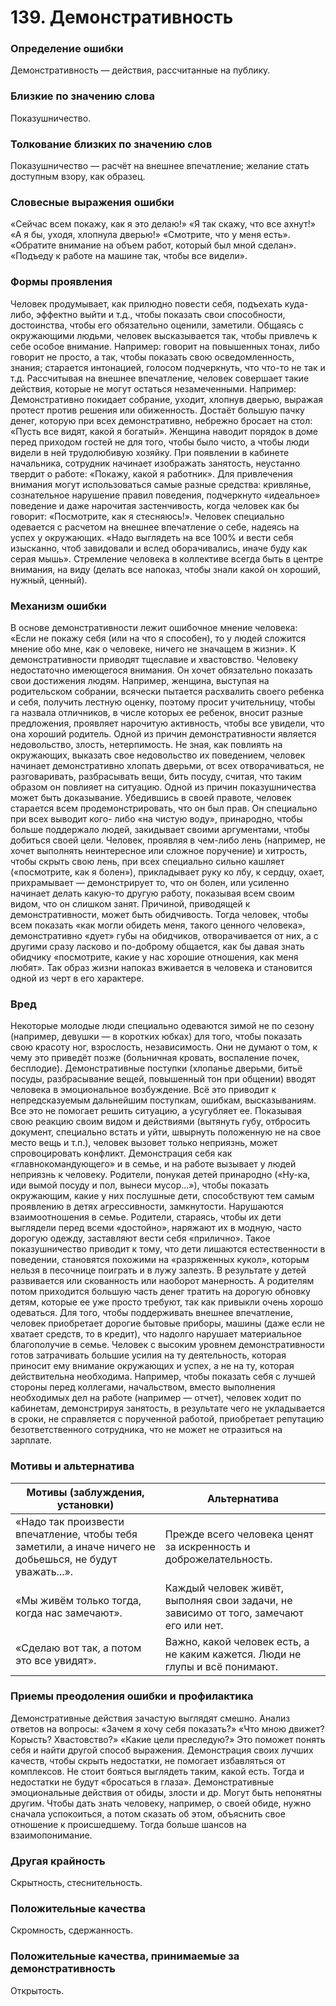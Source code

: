 # 139. Демонстративность

### Определение ошибки
Демонстративность — действия, рассчитанные на публику.

### Близкие по значению слова
Показушничество.

### Толкование близких по значению слов
Показушничество — расчёт на внешнее впечатление; желание стать доступным взору, как образец.

### Словесные выражения ошибки
«Сейчас всем покажу, как я это делаю!»
«Я так скажу, что все ахнут!»
«А я бы, уходя, хлопнула дверью!»
«Смотрите, что у меня есть».
«Обратите внимание на объем работ, который был мной сделан».
«Подъеду к работе на машине так, чтобы все видели».

### Формы проявления
Человек продумывает, как прилюдно повести себя, подъехать куда-либо, эффектно выйти и т.д., чтобы показать свои способности, достоинства, чтобы его обязательно оценили, заметили.
Общаясь с окружающими людьми, человек высказывается так, чтобы привлечь к себе особое внимание. Например: говорит на повышенных тонах, либо говорит не просто, а так, чтобы показать свою осведомленность, знания; старается интонацией, голосом подчеркнуть, что что-то не так и т.д.
Рассчитывая на внешнее впечатление, человек совершает такие действия, которые не могут остаться незамеченными. Например: Демонстративно покидает собрание, уходит, хлопнув дверью, выражая протест против решения или обиженность.
Достаёт большую пачку денег, которую при всех демонстративно, небрежно бросает на стол: «Пусть все видят, какой я богатый».
Женщина наводит порядок в доме перед приходом гостей не для того, чтобы было чисто, а чтобы люди видели в ней трудолюбивую хозяйку.
При появлении в кабинете начальника, сотрудник начинает изображать занятость, неустанно твердит о работе: «Покажу, какой я работник».
Для привлечения внимания могут использоваться самые разные средства: кривлянье, сознательное нарушение правил поведения, подчеркнуто «идеальное» поведение и даже нарочитая застенчивость, когда человек как бы говорит: «Посмотрите, как я стесняюсь!».
Человек специально одевается с расчетом на внешнее впечатление о себе, надеясь на успех у окружающих. «Надо выглядеть на все 100% и вести себя изысканно, чтоб завидовали и вслед оборачивались, иначе буду как серая мышь».
Стремление человека в коллективе всегда быть в центре внимания, на виду (делать все напоказ, чтобы знали какой он хороший, нужный, ценный).

### Механизм ошибки
В основе демонстративности лежит ошибочное мнение человека: «Если не покажу себя (или на что я способен), то у людей сложится мнение обо мне, как о человеке, ничего не значащем в жизни».
К демонстративности приводят тщеславие и хвастовство. Человеку недостаточно имеющегося внимания. Он хочет обязательно показать свои достижения людям. Например, женщина, выступая на родительском собрании, всячески пытается расхвалить своего ребенка и себя, получить лестную оценку, поэтому просит учительницу, чтобы га назвала отличников, в числе которых ее ребенок, вносит разные предложения, проявляет нарочитую активность, чтобы все увидели, что она хороший родитель.
Одной из причин демонстративности является недовольство, злость, нетерпимость. Не зная, как повлиять на окружающих, выказать свое недовольство их поведением, человек начинает демонстративно хлопать дверьми, от всех отворачиваться, не разговаривать, разбрасывать вещи, бить посуду, считая, что таким образом он повлияет на ситуацию.
Одной из причин показушничества может быть доказывание. Убедившись в своей правоте, человек старается всем продемонстрировать, что он был прав. Он специально при всех выводит кого- либо «на чистую воду», принародно, чтобы больше поддержало людей, закидывает своими аргументами, чтобы добиться своей цели.
Человек, проявляя в чем-либо лень (например, не хочет выполнять неинтересное или сложное поручение) и хитрость, чтобы скрыть свою лень, при всех специально сильно кашляет («посмотрите, как я болен»), прикладывает руку ко лбу, к сердцу, охает, прихрамывает — демонстрирует то, что он болен, или усиленно начинает делать какую-то другую работу, показывая всем своим видом, что он слишком занят.
Причиной, приводящей к демонстративности, может быть обидчивость. Тогда человек, чтобы всем показать «как могли обидеть меня, такого ценного человека», демонстративно «дует» губы на обидчиков, отворачивается от них, а с другими сразу ласково и по-доброму общается, как бы давая знать обидчику «посмотрите, какие у нас хорошие отношения, как меня любят».
Так образ жизни напоказ вживается в человека и становится одной из черт в его характере.

### Вред
Некоторые молодые люди специально одеваются зимой не по сезону (например, девушки — в коротких юбках) для того, чтобы показать свою красоту ног, взрослость, независимость. Они не думают о том, к чему это приведёт позже (больничная кровать, воспаление почек, бесплодие).
Демонстративные поступки (хлопанье дверьми, битьё посуды, разбрасывание вещей, повышенный тон при общении) вводят человека в эмоциональное возбуждение. Всё это приводит к непредсказуемым дальнейшим поступкам, ошибкам, высказываниям. Все это не помогает решить ситуацию, а усугубляет ее.
Показывая свою реакцию своим видом и действиями (вытянуть губу, отбросить документ, специально встать и уйти, швырнуть положенную не на свое место вещь и т.п.), человек вызовет только неприязнь, может спровоцировать конфликт.
Демонстрация себя как «главнокомандующего» и в семье, и на работе вызывает у людей неприязнь к человеку.
Родители, понукая детей принародно («Ну-ка, иди вымой посуду и пол, вынеси мусор...»), чтобы показать окружающим, какие у них послушные дети, способствуют тем самым проявлению в детях агрессивности, замкнутости. Нарушаются взаимоотношения в семье.
Родители, стараясь, чтобы их дети выглядели перед всеми «достойно», наряжают их в модную, часто дорогую одежду, заставляют вести себя «прилично». Такое показушничество приводит к тому, что дети лишаются естественности в поведении, становятся похожими на «разряженных кукол», которым нельзя в песочнице поиграть и в лужу залезть. В результате у детей развивается или скованность или наоборот манерность. А родителям потом приходится большую часть денег тратить на дорогую обновку детям, которые ее уже просто требуют, так как привыкли очень хорошо одеваться.
Для того, чтобы поддерживать внешнее впечатление, человек приобретает дорогие бытовые приборы, машины (даже если не хватает средств, то в кредит), что надолго нарушает материальное благополучие в семье.
Человек с высоким уровнем демонстративности готов затрачивать большие усилия на ту деятельность, которая приносит ему внимание окружающих и успех, а не на ту, которая действительна необходима. Например, чтобы показать себя с лучшей стороны перед коллегами, начальством, вместо выполнения необходимых дел на работе (например — отчет), человек ходит по кабинетам, демонстрируя занятость, в результате чего не укладывается в сроки, не справляется с порученной работой, приобретает репутацию безответственного сотрудника, что не может не отразиться на зарплате.

### Мотивы и альтернатива
Мотивы (заблуждения, установки) | Альтернатива
---|---
«Надо так произвести впечатление, чтобы тебя заметили, а иначе ничего не добьешься, не будут уважать...».	|Прежде всего человека ценят за искренность и доброжелательность.
«Мы живём только тогда, когда нас замечают».	|Каждый человек живёт, выполняя свои задачи, не зависимо от того, замечают его или нет.
«Сделаю вот так, а потом это все увидят».	|Важно, какой человек есть, а не каким кажется. Люди не глупы и всё понимают.

### Приемы преодоления ошибки и профилактика
Демонстративные действия зачастую выглядят смешно.
Анализ ответов на вопросы: «Зачем я хочу себя показать?» «Что мною движет? Корысть? Хвастовство?» «Какие цели преследую?» Это поможет понять себя и найти другой способ выражения.
Демонстрация своих лучших качеств, чтобы скрыть недостатки, не помогает избавляться от комплексов. Не стоит бояться выглядеть таким, какой есть. Тогда и недостатки не будут «бросаться в глаза».
Демонстративные эмоциональные действия от обиды, злости и др. Могут быть непонятны другим. Чтобы дать знать человеку, например, о своей обиде, нужно сначала успокоиться, а потом сказать об этом, объяснить свое отношение к происшедшему. Тогда больше шансов на взаимопонимание.

### Другая крайность
Скрытность, стеснительность.

### Положительные качества
Скромность, сдержанность.

### Положительные качества, принимаемые за демонстративность
Открытость.
 
